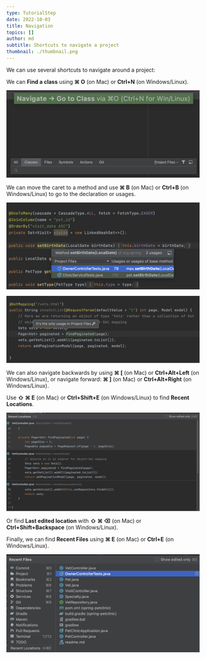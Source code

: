 ```yaml
---
type: TutorialStep
date: 2022-10-03
title: Navigation
topics: []
author: md
subtitle: Shortcuts to navigate a project
thumbnail: ./thumbnail.png
---
```


We can use several shortcuts to navigate around a project:

We can **Find a class** using **⌘ O** (on Mac) or **Ctrl+N** (on Windows/Linux).

![Find class](find-class.png)

We can move the caret to a method and use **⌘ B** (on Mac) or **Ctrl+B** (on Windows/Linux) to go to the declaration or usages. 

![Find usages](find-usages.png)

![Find only usage](find-only-usage.png)

We can also navigate backwards by using **⌘ \[** (on Mac) or **Ctrl+Alt+Left** (on Windows/Linux), or navigate forward: **⌘ ]** (on Mac) or **Ctrl+Alt+Right** (on Windows/Linux).

Use **⇧ ⌘ E** (on Mac) or **Ctrl+Shift+E** (on Windows/Linux) to find **Recent Locations**.

![Recent Locations](recent-locations.png)

Or find **Last edited location** with **⇧ ⌘ ⌫** (on Mac) or **Ctrl+Shift+Backspace** (on Windows/Linux).

Finally, we can find **Recent Files** using **⌘ E** (on Mac) or **Ctrl+E** (on Windows/Linux).

![Recent Files](recent-files.png)
